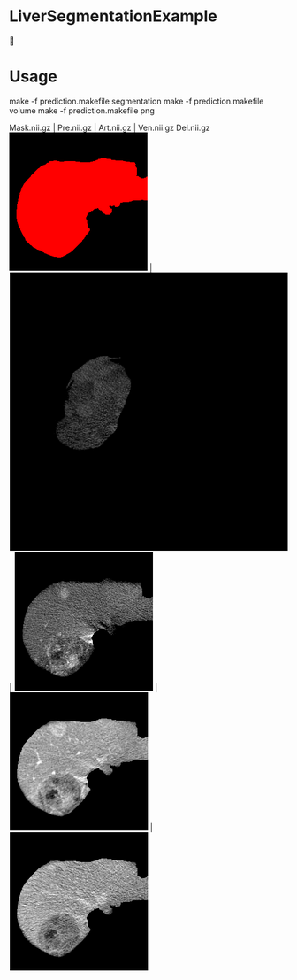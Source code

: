 # LiverSegmentationExample

:grimacing:

Usage
=====

make -f prediction.makefile segmentation
make -f prediction.makefile volume
make -f prediction.makefile png


Mask.nii.gz  | Pre.nii.gz | Art.nii.gz  | Ven.nii.gz Del.nii.gz  
![](/DataSetupREADME/pdffig/mask.png) | ![](/DataSetupREADME/pdffig/pre.png) | ![](/DataSetupREADME/pdffig/arterial.png) | ![](/DataSetupREADME/pdffig/venous.png) | ![](/DataSetupREADME/pdffig/delay.png)
